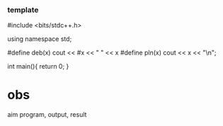 ### template

#include <bits/stdc++.h>

using namespace std;

#define deb(x) cout << #x << " " << x
#define pln(x) cout << x << "\n";


int main(){
    return 0;
}

# obs
aim program, output, result
